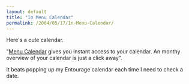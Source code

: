 ```yaml
---
layout: default
title: "In Menu Calendar"
permalink: /2004/05/17/In-Menu-Calendar/
---
```


<P>Here's a cute calendar.</P>
<P>"<A class="" href="http://www.objectpark.net/mc.html" target=_blank>Menu Calendar</A> gives you instant access to your calendar. An monthy overview of&nbsp;your calendar is just a click away".</P>
<P>It beats popping up my Entourage calendar each time I need to check a date.</P>